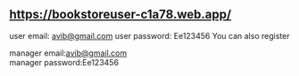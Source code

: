 https://bookstoreuser-c1a78.web.app/
------------------------------------
user email: avib@gmail.com 
user password: Ee123456
You can also register

manager email:avib@gmail.com  
manager password:Ee123456
